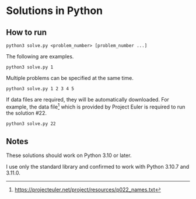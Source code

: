 # Solutions in Python

## How to run

```console
python3 solve.py <problem_number> [problem_number ...]
```

The following are examples.

```console
python3 solve.py 1
```

Multiple problems can be specified at the same time.
```console
python3 solve.py 1 2 3 4 5
```

If data files are required, they will be automatically downloaded. For example, the data file[^1] which is provided by Project Euler is required to run the solution #22.
```console
python3 solve.py 22
```

[^1]:  https://projecteuler.net/project/resources/p022_names.txt
  
## Notes

These solutions should work on Python 3.10 or later.

I use only the standard library and confirmed to work with Python 3.10.7 and 3.11.0.
